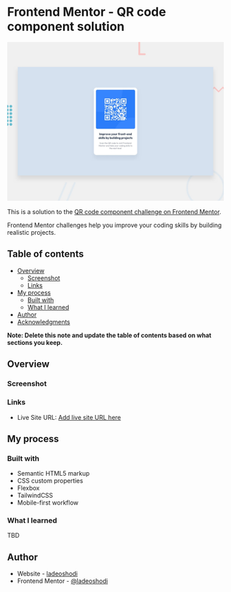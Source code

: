 # Frontend Mentor - QR code component solution

![Design preview for the QR code component coding challenge](./preview.jpg)

This is a solution to the [QR code component challenge on Frontend Mentor](https://www.frontendmentor.io/challenges/qr-code-component-iux_sIO_H).

Frontend Mentor challenges help you improve your coding skills by building realistic projects.

## Table of contents

- [Overview](#overview)
  - [Screenshot](#screenshot)
  - [Links](#links)
- [My process](#my-process)
  - [Built with](#built-with)
  - [What I learned](#what-i-learned)
- [Author](#author)
- [Acknowledgments](#acknowledgments)

**Note: Delete this note and update the table of contents based on what sections you keep.**

## Overview

### Screenshot

<!-- To be updated -->
<!-- ![](./screenshot.jpg) -->

### Links

- Live Site URL: [Add live site URL here](https://your-live-site-url.com)

## My process

### Built with

- Semantic HTML5 markup
- CSS custom properties
- Flexbox
- TailwindCSS
- Mobile-first workflow

### What I learned

TBD

## Author

- Website - [ladeoshodi](https://ladeoshodi.com/)
- Frontend Mentor - [@ladeoshodi](https://www.frontendmentor.io/profile/ladeoshodi)
